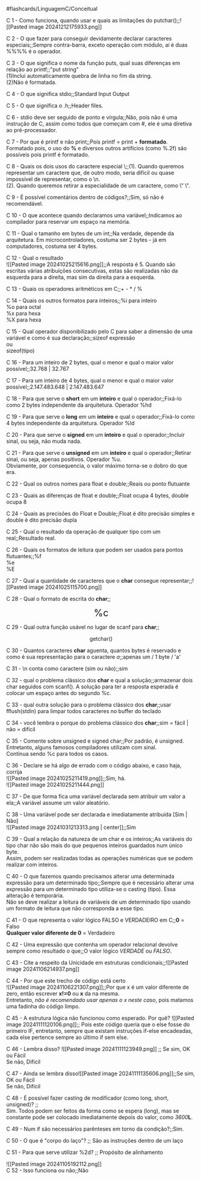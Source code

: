 #flashcards/LinguagemC/Conceitual

C 1 - Como funciona, quando usar e quais as limitações do putchar();;![[Pasted image 20241212175933.png]]


C 2 - O que fazer para conseguir devidamente declarar caracteres especiais;;Sempre contra-barra, exceto operação com módulo, aí é duas %%%%  é o operador.


C 3 - O que significa o nome da função puts, qual suas diferenças em relação ao printf;;"put string"<br>(1)Inclui automaticamente quebra de linha no fim da string.<br>(2)Não é formatada.


C 4 - O que significa stdio;;Standard Input Output


C 5 - O que significa o .h;;Header files.


C 6 - stdio deve ser seguido de ponto e vírgula;;Não, pois não é uma instrução de C, assim como todos que começam com #, ele é uma diretiva ao pré-processador.


C 7 - Por que é printf e não print;;Pois printf = print + **formatado**.<br>Formatado pois, o uso do **%** e diversos outros artifícios (como %.2f) são possíveis pois printf é formatado.


C 8 - Quais os dois usos do caractere especial \\;;(1). Quando queremos representar um caractere que, de outro modo, seria difícil ou quase impossível de representar, como o \\n.<br>(2). Quando queremos retirar a especialidade de um caractere, como \\" \\".


C 9 - É possível comentários dentro de códigos?;;Sim, só não é recomendável.


C 10 - O que acontece quando declaramos uma variável;;Indicamos ao compilador para reservar um espaço na memória.


C 11 - Qual o tamanho em bytes de um int;;Na verdade, depende da arquitetura. Em microcontroladores, costuma ser 2 bytes - já em computadores, costuma ser 4 bytes.


C 12 - Qual o resultado<br>![[Pasted image 20241025215616.png]];;A resposta é 5. Quando são escritas várias atribuições consecutivas, estas são realizadas não da esquerda para a direita, mas sim da direita para a esquerda.



C 13 - Quais os operadores aritméticos em C;;\+  \-  \*  /  %


C 14 - Quais os outros formatos para inteiros;;%i para inteiro<br>%o para octal<br>%x para hexa<br>%X para hexa


C 15 - Qual operador disponibilizado pelo C para saber a dimensão de uma variável e como é sua declaração;;sizeof expressão<br>ou<br>sizeof(tipo)


C 16 - Para um inteiro de 2 bytes, qual o menor e qual o maior valor possível;;32.768 | 32.767


C 17 - Para um inteiro de 4 bytes, qual o menor e qual o maior valor possível;;2.147.483.648 | 2.147.483.647


C 18 - Para que serve o **short** em um **inteiro** e qual o operador;;Fixá-lo como 2 bytes independente da arquitetura. Operador %hd


C 19 - Para que serve o **long** em um **inteiro** e qual o operador;;Fixá-lo como 4 bytes independente da arquitetura. Operador %ld


C 20 - Para que serve o **signed** em um **inteiro** e qual o operador;;Incluir sinal, ou seja, não muda nada.


C 21 - Para que serve o **unsigned** em um **inteiro** e qual o operador;;Retirar sinal, ou seja, apenas positivos. Operador %u.<br>Obviamente, por consequencia, o valor máximo torna-se o dobro do que era.


C 22 - Qual os outros nomes para float e double;;Reais ou ponto flutuante


C 23 - Quais as diferenças de float e double;;Float ocupa 4 bytes, double ocupa 8


C 24 - Quais as precisões do Float e Double;;Float é dito precisão simples e double é dito precisão dupla


C 25 - Qual o resultado da operação de qualquer tipo com um real;;Resultado real.


C 26 - Quais os formatos de leitura que podem ser usados para pontos flutuantes;;%f<br>%e<br>%E


C 27 - Qual a quantidade de caracteres que o **char** consegue representar;;![[Pasted image 20241025115700.png]]

C 28 - Qual o formato de escrita do **char**;;<center style="font-size:180%">%c</center>



C 29 - Qual outra função usável no lugar de scanf para **char**;;<center>getchar()</center>


C 30 - Quantos caracteres **char** aguenta, quantos bytes é reservado e como é sua representação para o caractere *a*;;apenas um / 1 byte / 'a'


C 31 - \\n conta como caractere (sim ou não);;sim


C 32 - qual o problema clássico dos **char** e qual a solução;;armazenar dois char seguidos com scanf(). A solução para ter a resposta esperada é colocar um espaço antes do segundo %c.


C 33 - qual outra solução para o problema clássico dos **char**;;usar fflush(stdin) para limpar todos caracteres no buffer do teclado


C 34 - você lembra o porque do problema clássico dos **char**;;sim = fácil | não = difícil


C 35 - Comente sobre unsigned e signed char;;Por padrão, é unsigned. Entretanto, alguns famosos compiladores utilizam com sinal.<br>Continua sendo %c para todos os casos.





C 36 - Declare se há algo de errado com o código abaixo, e caso haja, corrija<br>![[Pasted image 20241025211419.png]];;Sim, há.<br>![[Pasted image 20241025211444.png]]




C 37 - De que forma fica uma variável declarada sem atribuir um valor a ela;;A variável assume um valor aleatório.


C 38 - Uma variável pode ser declarada e imediatamente atribuída \[Sim | Não]<br>![[Pasted image 20241031213313.png | center]];;Sim


C 39 - Qual a relação da natureza de um char e os inteiros;;As variáveis do tipo char não são mais do que pequenos inteiros guardados num único byte.<br>Assim, podem ser realizadas todas as operações numéricas que se podem realizar com inteiros.


C 40 - O que fazemos quando precisamos alterar uma determinada expressão para um determinado tipo;;Sempre que é necessário alterar uma expressão para um determinado tipo utiliza-se o casting (tipo). Essa alteração é temporária.<br>Não se deve realizar a leitura de variáveis de um determinado tipo usando um formato de leitura que não corresponda a esse tipo.








C 41 - O que representa o valor lógico FALSO e VERDADEIRO em C;;**0** = Falso<br>**Qualquer valor diferente de 0** = Verdadeiro


C 42 - Uma expressão que contenha um operador relacional devolve sempre como resultado o que;;O valor lógico *VERDADE* ou *FALSO*.


C 43 - Cite a respeito da Unicidade em estruturas condicionais;;![[Pasted image 20241106214937.png]]


C 44 - Por que este trecho de código está certo<br>![[Pasted image 20241106221307.png]];;Por que x é um valor diferente de zero, então escrever **x!=0** ou **x** da na mesma.<br>Entretanto, *não é recomendado usar apenas o x neste caso*, pois matamos uma fadinha do código limpo.


C 45 - A estrutura lógica não funcionou como esperado. Por quê? ![[Pasted image 20241111120106.png]];; Pois este código queria que o else fosse do primeiro IF, entretanto, sempre que existam instruções if-else encadeadas, cada else pertence sempre ao último if sem else.


C 46 - Lembra disso? ![[Pasted image 20241111123949.png]] ;; Se sim, OK ou Fácil<br>Se não, Difícil


C 47 - Ainda se lembra disso![[Pasted image 20241111135606.png]];;Se sim, OK ou Fácil<br>Se não, Difícil


C 48 - É possível fazer casting de modificador (como long, short, unsigned)? ;;<br>Sim. Todos podem ser feitos da forma como se espera (long), mas se constante pode ser colocado imediatamente depois do valor, como *3600***L**.


C 49 - Num if são necessários parênteses em torno da condição?;;Sim.


C 50 - O que é "corpo do laço"? ;; São as instruções dentro de um laço


C 51 - Para que serve utilizar %2d? ;; Propósito de alinhamento


![[Pasted image 20241105192112.png]]<br>C 52 - Isso funciona ou não;;Não
